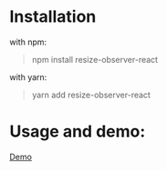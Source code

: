 # Installation

with npm:

> npm install resize-observer-react

with yarn:

> yarn add resize-observer-react

# Usage and demo:

[Demo](https://codesandbox.io/s/resize-observer-react-04okd9?file=/src/App.js)
